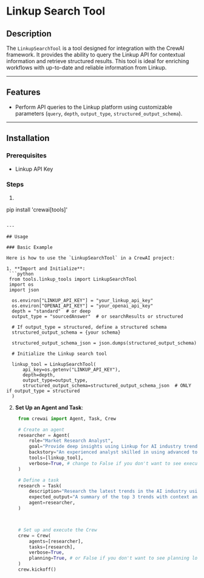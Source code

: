 # Linkup Search Tool

## Description

The `LinkupSearchTool` is a tool designed for integration with the CrewAI framework. It provides the ability to query the Linkup API for contextual information and retrieve structured results. This tool is ideal for enriching workflows with up-to-date and reliable information from Linkup.

---

## Features

- Perform API queries to the Linkup platform using customizable parameters (`query`, `depth`, `output_type`, `structured_output_schema`).

---

## Installation

### Prerequisites

- Linkup API Key

### Steps

1. ```shell
  pip install 'crewai[tools]'
  ```

---

## Usage

### Basic Example

Here is how to use the `LinkupSearchTool` in a CrewAI project:

1. **Import and Initialize**:
   ```python
   from tools.linkup_tools import LinkupSearchTool
   import os
   import json

    os.environ["LINKUP_API_KEY"] = "your_linkup_api_key"
    os.environ["OPENAI_API_KEY"] = "your_openai_api_key"
    depth = "standard"  # or deep
    output_type = "sourcedAnswer"  # or searchResults or structured

    # If output_type = structured, define a structured schema
    structured_output_schema = {your schema}

    structured_output_schema_json = json.dumps(structured_output_schema)

    # Initialize the Linkup search tool

    linkup_tool = LinkupSearchTool(
        api_key=os.getenv("LINKUP_API_KEY"),
        depth=depth,
        output_type=output_type,
        structured_output_schema=structured_output_schema_json  # ONLY if output_type = structured
    )

   ```

2. **Set Up an Agent and Task**:
   ```python
    from crewai import Agent, Task, Crew

    # Create an agent
    researcher = Agent(
        role="Market Research Analyst",
        goal="Provide deep insights using Linkup for AI industry trends.",
        backstory="An experienced analyst skilled in using advanced tools for market insights.",
        tools=[linkup_tool],
        verbose=True, # change to False if you don't want to see execution logs
    )

    # Define a task
    research = Task(
        description="Research the latest trends in the AI industry using the Linkup tool and provide insights.",
        expected_output="A summary of the top 3 trends with context and relevance to the industry.",
        agent=researcher,
    )



    # Set up and execute the Crew
    crew = Crew(
        agents=[researcher],
        tasks=[research],
        verbose=True,
        planning=True, # or False if you don't want to see planning logs
    )
    crew.kickoff()

   ```
